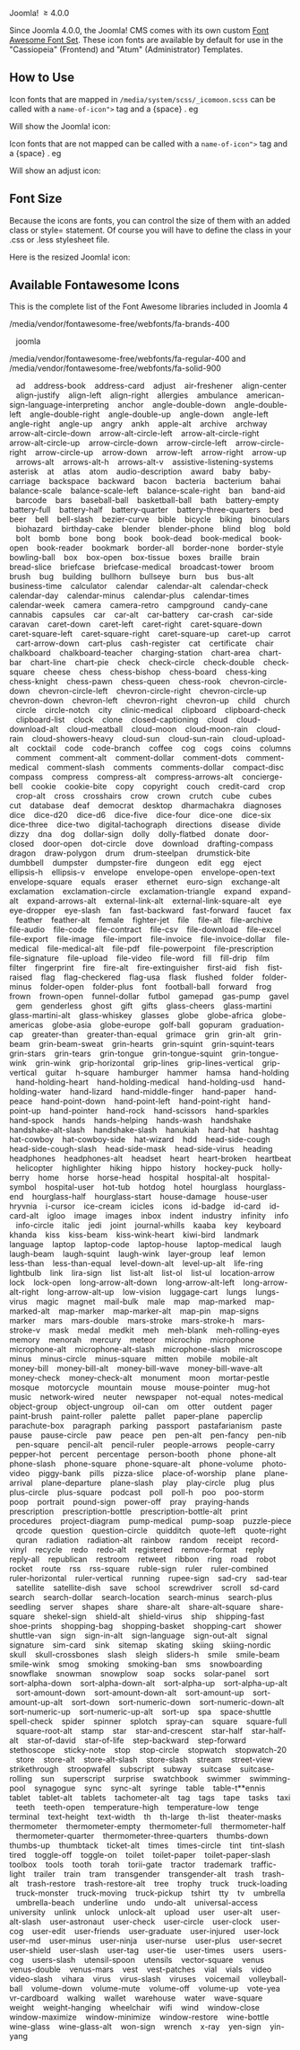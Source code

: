 <!-- Filename: J4.x:Joomla_Standard_Font_Awesome_Fonts / Display title: Joomla Standard Font Awesome Fonts -->

Joomla!  <span class="small">≥ </span>4.0.0

Since Joomla 4.0.0, the Joomla! CMS comes with its own custom
<a href="https://https://fontawesome.com/" class="external text"
target="_blank" rel="nofollow noreferrer noopener">Font Awesome Font
Set</a>. These icon fonts are available by default for use in the
"Cassiopeia" (Frontend) and "Atum" (Administrator) Templates.

## How to Use

Icon fonts that are mapped in `/media/system/scss/_icomoon.scss` can be
called with a `name-of-icon">` tag and a {space} . eg

     

Will show the Joomla! icon:  

Icon fonts that are not mapped can be called with a `name-of-icon">` tag
and a {space} . eg

Will show an adjust icon:

## Font Size

Because the icons are fonts, you can control the size of them with an
added class or style= statement. Of course you will have to define the
class in your .css or .less stylesheet file.

     
     

Here is the resized Joomla! icon:  

## Available Fontawesome Icons

This is the complete list of the Font Awesome libraries included in
Joomla 4

/media/vendor/fontawesome-free/webfonts/fa-brands-400

   joomla

/media/vendor/fontawesome-free/webfonts/fa-regular-400 and
/media/vendor/fontawesome-free/webfonts/fa-solid-900

   ad    address-book    address-card    adjust    air-freshener   
align-center    align-justify    align-left    align-right    allergies
   ambulance    american-sign-language-interpreting    anchor   
angle-double-down    angle-double-left    angle-double-right   
angle-double-up    angle-down    angle-left    angle-right    angle-up
   angry    ankh    apple-alt    archive    archway   
arrow-alt-circle-down    arrow-alt-circle-left    arrow-alt-circle-right
   arrow-alt-circle-up    arrow-circle-down    arrow-circle-left   
arrow-circle-right    arrow-circle-up    arrow-down    arrow-left   
arrow-right    arrow-up    arrows-alt    arrows-alt-h    arrows-alt-v   
assistive-listening-systems    asterisk    at    atlas    atom   
audio-description    award    baby    baby-carriage    backspace   
backward    bacon    bacteria    bacterium    bahai    balance-scale   
balance-scale-left    balance-scale-right    ban    band-aid    barcode
   bars    baseball-ball    basketball-ball    bath    battery-empty   
battery-full    battery-half    battery-quarter   
battery-three-quarters    bed    beer    bell    bell-slash   
bezier-curve    bible    bicycle    biking    binoculars    biohazard   
birthday-cake    blender    blender-phone    blind    blog    bold   
bolt    bomb    bone    bong    book    book-dead    book-medical   
book-open    book-reader    bookmark    border-all    border-none   
border-style    bowling-ball    box    box-open    box-tissue    boxes
   braille    brain    bread-slice    briefcase    briefcase-medical   
broadcast-tower    broom    brush    bug    building    bullhorn   
bullseye    burn    bus    bus-alt    business-time    calculator   
calendar    calendar-alt    calendar-check    calendar-day   
calendar-minus    calendar-plus    calendar-times    calendar-week   
camera    camera-retro    campground    candy-cane    cannabis   
capsules    car    car-alt    car-battery    car-crash    car-side   
caravan    caret-down    caret-left    caret-right    caret-square-down
   caret-square-left    caret-square-right    caret-square-up   
caret-up    carrot    cart-arrow-down    cart-plus    cash-register   
cat    certificate    chair    chalkboard    chalkboard-teacher   
charging-station    chart-area    chart-bar    chart-line    chart-pie
   check    check-circle    check-double    check-square    cheese   
chess    chess-bishop    chess-board    chess-king    chess-knight   
chess-pawn    chess-queen    chess-rook    chevron-circle-down   
chevron-circle-left    chevron-circle-right    chevron-circle-up   
chevron-down    chevron-left    chevron-right    chevron-up    child   
church    circle    circle-notch    city    clinic-medical    clipboard
   clipboard-check    clipboard-list    clock    clone   
closed-captioning    cloud    cloud-download-alt    cloud-meatball   
cloud-moon    cloud-moon-rain    cloud-rain    cloud-showers-heavy   
cloud-sun    cloud-sun-rain    cloud-upload-alt    cocktail    code   
code-branch    coffee    cog    cogs    coins    columns    comment   
comment-alt    comment-dollar    comment-dots    comment-medical   
comment-slash    comments    comments-dollar    compact-disc    compass
   compress    compress-alt    compress-arrows-alt    concierge-bell   
cookie    cookie-bite    copy    copyright    couch    credit-card   
crop    crop-alt    cross    crosshairs    crow    crown    crutch   
cube    cubes    cut    database    deaf    democrat    desktop   
dharmachakra    diagnoses    dice    dice-d20    dice-d6    dice-five   
dice-four    dice-one    dice-six    dice-three    dice-two   
digital-tachograph    directions    disease    divide    dizzy    dna   
dog    dollar-sign    dolly    dolly-flatbed    donate    door-closed   
door-open    dot-circle    dove    download    drafting-compass   
dragon    draw-polygon    drum    drum-steelpan    drumstick-bite   
dumbbell    dumpster    dumpster-fire    dungeon    edit    egg    eject
   ellipsis-h    ellipsis-v    envelope    envelope-open   
envelope-open-text    envelope-square    equals    eraser    ethernet   
euro-sign    exchange-alt    exclamation    exclamation-circle   
exclamation-triangle    expand    expand-alt    expand-arrows-alt   
external-link-alt    external-link-square-alt    eye    eye-dropper   
eye-slash    fan    fast-backward    fast-forward    faucet    fax   
feather    feather-alt    female    fighter-jet    file    file-alt   
file-archive    file-audio    file-code    file-contract    file-csv   
file-download    file-excel    file-export    file-image    file-import
   file-invoice    file-invoice-dollar    file-medical   
file-medical-alt    file-pdf    file-powerpoint    file-prescription   
file-signature    file-upload    file-video    file-word    fill   
fill-drip    film    filter    fingerprint    fire    fire-alt   
fire-extinguisher    first-aid    fish    fist-raised    flag   
flag-checkered    flag-usa    flask    flushed    folder    folder-minus
   folder-open    folder-plus    font    football-ball    forward   
frog    frown    frown-open    funnel-dollar    futbol    gamepad   
gas-pump    gavel    gem    genderless    ghost    gift    gifts   
glass-cheers    glass-martini    glass-martini-alt    glass-whiskey   
glasses    globe    globe-africa    globe-americas    globe-asia   
globe-europe    golf-ball    gopuram    graduation-cap    greater-than
   greater-than-equal    grimace    grin    grin-alt    grin-beam   
grin-beam-sweat    grin-hearts    grin-squint    grin-squint-tears   
grin-stars    grin-tears    grin-tongue    grin-tongue-squint   
grin-tongue-wink    grin-wink    grip-horizontal    grip-lines   
grip-lines-vertical    grip-vertical    guitar    h-square    hamburger
   hammer    hamsa    hand-holding    hand-holding-heart   
hand-holding-medical    hand-holding-usd    hand-holding-water   
hand-lizard    hand-middle-finger    hand-paper    hand-peace   
hand-point-down    hand-point-left    hand-point-right    hand-point-up
   hand-pointer    hand-rock    hand-scissors    hand-sparkles   
hand-spock    hands    hands-helping    hands-wash    handshake   
handshake-alt-slash    handshake-slash    hanukiah    hard-hat   
hashtag    hat-cowboy    hat-cowboy-side    hat-wizard    hdd   
head-side-cough    head-side-cough-slash    head-side-mask   
head-side-virus    heading    headphones    headphones-alt    headset   
heart    heart-broken    heartbeat    helicopter    highlighter   
hiking    hippo    history    hockey-puck    holly-berry    home   
horse    horse-head    hospital    hospital-alt    hospital-symbol   
hospital-user    hot-tub    hotdog    hotel    hourglass   
hourglass-end    hourglass-half    hourglass-start    house-damage   
house-user    hryvnia    i-cursor    ice-cream    icicles    icons   
id-badge    id-card    id-card-alt    igloo    image    images    inbox
   indent    industry    infinity    info    info-circle    italic   
jedi    joint    journal-whills    kaaba    key    keyboard    khanda   
kiss    kiss-beam    kiss-wink-heart    kiwi-bird    landmark   
language    laptop    laptop-code    laptop-house    laptop-medical   
laugh    laugh-beam    laugh-squint    laugh-wink    layer-group    leaf
   lemon    less-than    less-than-equal    level-down-alt   
level-up-alt    life-ring    lightbulb    link    lira-sign    list   
list-alt    list-ol    list-ul    location-arrow    lock    lock-open   
long-arrow-alt-down    long-arrow-alt-left    long-arrow-alt-right   
long-arrow-alt-up    low-vision    luggage-cart    lungs    lungs-virus
   magic    magnet    mail-bulk    male    map    map-marked   
map-marked-alt    map-marker    map-marker-alt    map-pin    map-signs
   marker    mars    mars-double    mars-stroke    mars-stroke-h   
mars-stroke-v    mask    medal    medkit    meh    meh-blank   
meh-rolling-eyes    memory    menorah    mercury    meteor    microchip
   microphone    microphone-alt    microphone-alt-slash   
microphone-slash    microscope    minus    minus-circle    minus-square
   mitten    mobile    mobile-alt    money-bill    money-bill-alt   
money-bill-wave    money-bill-wave-alt    money-check    money-check-alt
   monument    moon    mortar-pestle    mosque    motorcycle    mountain
   mouse    mouse-pointer    mug-hot    music    network-wired    neuter
   newspaper    not-equal    notes-medical    object-group   
object-ungroup    oil-can    om    otter    outdent    pager   
paint-brush    paint-roller    palette    pallet    paper-plane   
paperclip    parachute-box    paragraph    parking    passport   
pastafarianism    paste    pause    pause-circle    paw    peace    pen
   pen-alt    pen-fancy    pen-nib    pen-square    pencil-alt   
pencil-ruler    people-arrows    people-carry    pepper-hot    percent
   percentage    person-booth    phone    phone-alt    phone-slash   
phone-square    phone-square-alt    phone-volume    photo-video   
piggy-bank    pills    pizza-slice    place-of-worship    plane   
plane-arrival    plane-departure    plane-slash    play    play-circle
   plug    plus    plus-circle    plus-square    podcast    poll   
poll-h    poo    poo-storm    poop    portrait    pound-sign   
power-off    pray    praying-hands    prescription   
prescription-bottle    prescription-bottle-alt    print    procedures   
project-diagram    pump-medical    pump-soap    puzzle-piece    qrcode
   question    question-circle    quidditch    quote-left    quote-right
   quran    radiation    radiation-alt    rainbow    random    receipt
   record-vinyl    recycle    redo    redo-alt    registered   
remove-format    reply    reply-all    republican    restroom    retweet
   ribbon    ring    road    robot    rocket    route    rss   
rss-square    ruble-sign    ruler    ruler-combined    ruler-horizontal
   ruler-vertical    running    rupee-sign    sad-cry    sad-tear   
satellite    satellite-dish    save    school    screwdriver    scroll
   sd-card    search    search-dollar    search-location    search-minus
   search-plus    seedling    server    shapes    share    share-alt   
share-alt-square    share-square    shekel-sign    shield-alt   
shield-virus    ship    shipping-fast    shoe-prints    shopping-bag   
shopping-basket    shopping-cart    shower    shuttle-van    sign   
sign-in-alt    sign-language    sign-out-alt    signal    signature   
sim-card    sink    sitemap    skating    skiing    skiing-nordic   
skull    skull-crossbones    slash    sleigh    sliders-h    smile   
smile-beam    smile-wink    smog    smoking    smoking-ban    sms   
snowboarding    snowflake    snowman    snowplow    soap    socks   
solar-panel    sort    sort-alpha-down    sort-alpha-down-alt   
sort-alpha-up    sort-alpha-up-alt    sort-amount-down   
sort-amount-down-alt    sort-amount-up    sort-amount-up-alt   
sort-down    sort-numeric-down    sort-numeric-down-alt   
sort-numeric-up    sort-numeric-up-alt    sort-up    spa   
space-shuttle    spell-check    spider    spinner    splotch   
spray-can    square    square-full    square-root-alt    stamp    star
   star-and-crescent    star-half    star-half-alt    star-of-david   
star-of-life    step-backward    step-forward    stethoscope   
sticky-note    stop    stop-circle    stopwatch    stopwatch-20    store
   store-alt    store-alt-slash    store-slash    stream    street-view
   strikethrough    stroopwafel    subscript    subway    suitcase   
suitcase-rolling    sun    superscript    surprise    swatchbook   
swimmer    swimming-pool    synagogue    sync    sync-alt    syringe   
table    table-t\*\*ennis    tablet    tablet-alt    tablets   
tachometer-alt    tag    tags    tape    tasks    taxi    teeth   
teeth-open    temperature-high    temperature-low    tenge    terminal
   text-height    text-width    th    th-large    th-list   
theater-masks    thermometer    thermometer-empty    thermometer-full   
thermometer-half    thermometer-quarter    thermometer-three-quarters   
thumbs-down    thumbs-up    thumbtack    ticket-alt    times   
times-circle    tint    tint-slash    tired    toggle-off    toggle-on
   toilet    toilet-paper    toilet-paper-slash    toolbox    tools   
tooth    torah    torii-gate    tractor    trademark    traffic-light   
trailer    train    tram    transgender    transgender-alt    trash   
trash-alt    trash-restore    trash-restore-alt    tree    trophy   
truck    truck-loading    truck-monster    truck-moving    truck-pickup
   tshirt    tty    tv    umbrella    umbrella-beach    underline   
undo    undo-alt    universal-access    university    unlink    unlock
   unlock-alt    upload    user    user-alt    user-alt-slash   
user-astronaut    user-check    user-circle    user-clock    user-cog   
user-edit    user-friends    user-graduate    user-injured    user-lock
   user-md    user-minus    user-ninja    user-nurse    user-plus   
user-secret    user-shield    user-slash    user-tag    user-tie   
user-times    users    users-cog    users-slash    utensil-spoon   
utensils    vector-square    venus    venus-double    venus-mars    vest
   vest-patches    vial    vials    video    video-slash    vihara   
virus    virus-slash    viruses    voicemail    volleyball-ball   
volume-down    volume-mute    volume-off    volume-up    vote-yea   
vr-cardboard    walking    wallet    warehouse    water    wave-square
   weight    weight-hanging    wheelchair    wifi    wind   
window-close    window-maximize    window-minimize    window-restore   
wine-bottle    wine-glass    wine-glass-alt    won-sign    wrench   
x-ray    yen-sign    yin-yang
